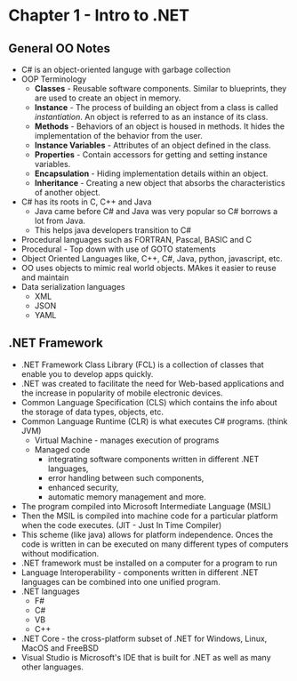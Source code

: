 # Chapter 1 - Intro to .NET

## General OO Notes ##

* C# is an object-oriented languge with garbage collection
* OOP Terminology
  * **Classes** - Reusable software components. Similar to blueprints, they are used to create an object in memory.
  * **Instance** - The process of building an object from a class is called *instantiation*. An object is referred to as an instance of its class.
  * **Methods** - Behaviors of an object is housed in methods. It hides the implementation of the behavior from the user.
  * **Instance Variables** - Attributes of an object defined in the class.
  * **Properties** - Contain accessors for getting and setting instance variables.
  * **Encapsulation** - Hiding implementation details within an object.
  * **Inheritance** - Creating a new object that absorbs the characteristics of another object.
* C# has its roots in C, C++ and Java
  * Java came before C# and Java was very popular so C# borrows a lot from Java.
  * This helps java developers transition to C#
* Procedural languages such as FORTRAN, Pascal, BASIC and C
* Procedural - Top down with use of GOTO statements
* Object Oriented Languages like, C++, C#, Java, python, javascript, etc.
* OO uses objects to mimic real world objects. MAkes it easier to reuse and maintain
* Data serialization languages
  * XML
  * JSON
  * YAML
  
## .NET Framework ##

* .NET Framework Class Library (FCL) is a collection of classes that enable you to develop apps quickly.
* .NET was created to facilitate the need for Web-based applications and the increase in popularity of mobile electronic devices.
* Common Language Specification (CLS) which contains the info about the storage of data types, objects, etc.
* Common Language Runtime (CLR) is what executes C# programs. (think JVM)
  * Virtual Machine - manages execution of programs
  * Managed code
    * integrating software components written in different .NET languages,
    * error handling between such components,
    * enhanced security,
    * automatic memory management and more.
* The program compiled into Microsoft Intermediate Language (MSIL)
* Then the MSIL is compiled into machine code for a particular platform when the code executes. (JIT - Just In Time Compiler)
* This scheme (like java) allows for platform independence. Onces the code is written in can be executed on many different types of computers without modification.
* .NET framework must be installed on a computer for a program to run
* Language Interoperability - components written in different .NET languages can be combined into one unified program.
* .NET languages
  * F#
  * C#
  * VB
  * C++
* .NET Core - the cross-platform subset of .NET for Windows, Linux, MacOS and FreeBSD
* Visual Studio is Microsoft's IDE that is built for .NET as well as many other languages.